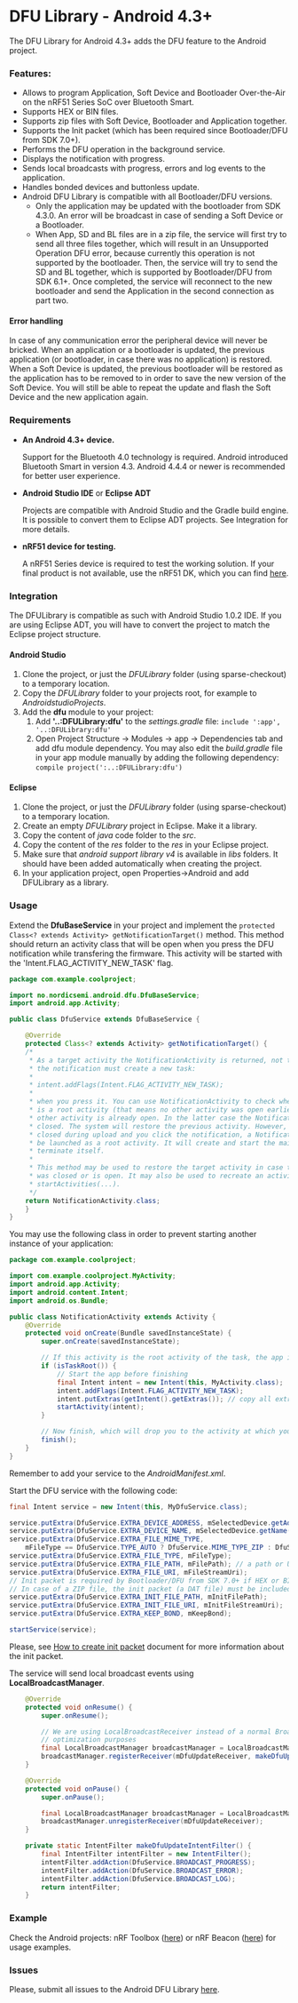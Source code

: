# DFU Library - Android 4.3+

The DFU Library for Android 4.3+ adds the DFU feature to the Android project. 

### Features:

* Allows to program Application, Soft Device and Bootloader Over-the-Air on the nRF51 Series SoC over Bluetooth Smart.
* Supports HEX or BIN files.
* Supports zip files with Soft Device, Bootloader and Application together.
* Supports the Init packet (which has been required since Bootloader/DFU from SDK 7.0+).
* Performs the DFU operation in the background service.
* Displays the notification with progress.
* Sends local broadcasts with progress, errors and log events to the application.
* Handles bonded devices and buttonless update.
* Android DFU Library is compatible with all Bootloader/DFU versions.
  * Only the application may be updated with the bootloader from SDK 4.3.0. An error will be broadcast in case of sending a Soft Device or a Bootloader.
  * When App, SD and BL files are in a zip file, the service will first try to send all three files together, which will result in an Unsupported Operation DFU error, because currently this operation is not supported by the bootloader. Then, the service will try to send the SD and BL together, which is supported by Bootloader/DFU from SDK 6.1+. Once completed, the service will reconnect to the new bootloader and send the Application in the second connection as part two.

#### Error handling
In case of any communication error the peripheral device will never be bricked. When an application or a bootloader is updated, the previous application (or bootloader, in case there was no application) is restored. When a Soft Device is updated, the previous bootloader will be restored as the application has to be removed to in order to save the new version of the Soft Device. You will still be able to repeat the update and flash the Soft Device and the new application again.

### Requirements

* **An Android 4.3+ device.**

    Support for the Bluetooth 4.0 technology is required. Android introduced Bluetooth Smart in version 4.3. Android 4.4.4 or newer is recommended for better user experience.
* **Android Studio IDE** or **Eclipse ADT**

    Projects are compatible with Android Studio and the Gradle build engine. It is possible to convert them to Eclipse ADT projects. See Integration for more details.
* **nRF51 device for testing.**

   A nRF51 Series device is required to test the working solution. If your final product is not available, use the nRF51 DK, which you can find [here](http://www.nordicsemi.com/eng/Products/nRF51-DK "nRF51 DK").

### Integration

The DFULibrary is compatible as such with Android Studio 1.0.2 IDE. If you are using Eclipse ADT, you will have to convert the project to match the Eclipse project structure.

#### Android Studio

1. Clone the project, or just the *DFULibrary* folder (using sparse-checkout) to a temporary location. 
2. Copy the *DFULibrary* folder to your projects root, for example to *AndroidstudioProjects*.
3. Add the **dfu** module to your project:
    1. Add **'..:DFULibrary:dfu'** to the *settings.gradle* file: `include ':app', '..:DFULibrary:dfu'`
    2. Open Project Structure -> Modules -> app -> Dependencies tab and add dfu module dependency. You may also edit the *build.gradle* file in your app module manually by adding the following dependency: `compile project(':..:DFULibrary:dfu')`

#### Eclipse

1. Clone the project, or just the *DFULibrary* folder (using sparse-checkout) to a temporary location.
2. Create an empty *DFULibrary* project in Eclipse. Make it a library.
3. Copy the content of *java* code folder to the *src*.
4. Copy the content of the *res* folder to the *res* in your Eclipse project.
5. Make sure that *android support library v4* is available in *libs* folders. It should have been added automatically when creating the project.
6. In your application project, open Properties->Android and add DFULibrary as a library.

### Usage

Extend the **DfuBaseService** in your project and implement the `protected Class<? extends Activity> getNotificationTarget()` method. This method should return an activity class that will be open when you press the DFU notification while transfering the firmware. This activity will be started with the 'Intent.FLAG_ACTIVITY_NEW_TASK' flag. 

```java
package com.example.coolproject;

import no.nordicsemi.android.dfu.DfuBaseService;
import android.app.Activity;

public class DfuService extends DfuBaseService {

    @Override
    protected Class<? extends Activity> getNotificationTarget() {
    /*
     * As a target activity the NotificationActivity is returned, not the MainActivity. This is because
     * the notification must create a new task:
     * 
     * intent.addFlags(Intent.FLAG_ACTIVITY_NEW_TASK);
     * 
     * when you press it. You can use NotificationActivity to check whether the new activity 
     * is a root activity (that means no other activity was open earlier) or that some 
     * other activity is already open. In the latter case the NotificationActivity will just be
     * closed. The system will restore the previous activity. However, if the application has been 
     * closed during upload and you click the notification, a NotificationActivity will
     * be launched as a root activity. It will create and start the main activity and
     * terminate itself.
     * 
     * This method may be used to restore the target activity in case the application
     * was closed or is open. It may also be used to recreate an activity history using
     * startActivities(...).
     */
    return NotificationActivity.class;
    }
}

```

You may use the following class in order to prevent starting another instance of your application:

```java
package com.example.coolproject;

import com.example.coolproject.MyActivity;
import android.app.Activity;
import android.content.Intent;
import android.os.Bundle;

public class NotificationActivity extends Activity {
    @Override
    protected void onCreate(Bundle savedInstanceState) {
    	super.onCreate(savedInstanceState);

    	// If this activity is the root activity of the task, the app is not running
    	if (isTaskRoot()) {
    		// Start the app before finishing
    		final Intent intent = new Intent(this, MyActivity.class);
    		intent.addFlags(Intent.FLAG_ACTIVITY_NEW_TASK);
    		intent.putExtras(getIntent().getExtras()); // copy all extras
    		startActivity(intent);
    	}

    	// Now finish, which will drop you to the activity at which you were at the top of the task stack
    	finish();
    }
}
```

Remember to add your service to the *AndroidManifest.xml*.

Start the DFU service with the following code:

```java
final Intent service = new Intent(this, MyDfuService.class);

service.putExtra(DfuService.EXTRA_DEVICE_ADDRESS, mSelectedDevice.getAddress());
service.putExtra(DfuService.EXTRA_DEVICE_NAME, mSelectedDevice.getName());
service.putExtra(DfuService.EXTRA_FILE_MIME_TYPE, 
    mFileType == DfuService.TYPE_AUTO ? DfuService.MIME_TYPE_ZIP : DfuService.MIME_TYPE_OCTET_STREAM);
service.putExtra(DfuService.EXTRA_FILE_TYPE, mFileType);
service.putExtra(DfuService.EXTRA_FILE_PATH, mFilePath); // a path or URI must be provided.
service.putExtra(DfuService.EXTRA_FILE_URI, mFileStreamUri);
// Init packet is required by Bootloader/DFU from SDK 7.0+ if HEX or BIN file is given above.
// In case of a ZIP file, the init packet (a DAT file) must be included inside the ZIP file.
service.putExtra(DfuService.EXTRA_INIT_FILE_PATH, mInitFilePath); 
service.putExtra(DfuService.EXTRA_INIT_FILE_URI, mInitFileStreamUri);
service.putExtra(DfuService.EXTRA_KEEP_BOND, mKeepBond);

startService(service);
```

Please, see [How to create init packet](https://github.com/NordicSemiconductor/nRF-Master-Control-Panel/tree/master/init%20packet%20handling "Init packet handling") document for more information about the init packet.

The service will send local broadcast events using **LocalBroadcastManager**.


```java
    @Override
    protected void onResume() {
        super.onResume();

        // We are using LocalBroadcastReceiver instead of a normal BroadcastReceiver for 
        // optimization purposes
        final LocalBroadcastManager broadcastManager = LocalBroadcastManager.getInstance(this);
        broadcastManager.registerReceiver(mDfuUpdateReceiver, makeDfuUpdateIntentFilter());
    }

    @Override
    protected void onPause() {
        super.onPause();

        final LocalBroadcastManager broadcastManager = LocalBroadcastManager.getInstance(this);
        broadcastManager.unregisterReceiver(mDfuUpdateReceiver);
    }

    private static IntentFilter makeDfuUpdateIntentFilter() {
        final IntentFilter intentFilter = new IntentFilter();
        intentFilter.addAction(DfuService.BROADCAST_PROGRESS);
        intentFilter.addAction(DfuService.BROADCAST_ERROR);
        intentFilter.addAction(DfuService.BROADCAST_LOG);
        return intentFilter;
    }
```

### Example

Check the Android projects: nRF Toolbox ([here](https://github.com/NordicSemiconductor/Android-nRF-Toolbox "nRF Toolbox")) or nRF Beacon ([here](https://github.com/NordicSemiconductor/Android-nRF-Beacon "nRF Beacon")) for usage examples.

### Issues

Please, submit all issues to the Android DFU Library [here](https://github.com/NordicSemiconductor/Android-DFU-Library/issues "Issues").
